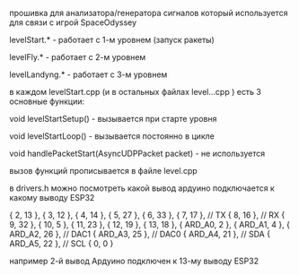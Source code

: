прошивка для анализатора/генератора сигналов который используется для связи с игрой SpaceOdyssey

levelStart.* -  работает с 1-м уровнем (запуск ракеты)

levelFly.* -    работает с 2-м уровнем

levelLandyng.* - работает с 3-м уровнем


в каждом levelStart.cpp (и в остальных файлах level...cpp ) есть 3 основные функции:

void levelStartSetup() - вызывается при старте уровня

void levelStartLoop() - вызывается постоянно в цикле

void handlePacketStart(AsyncUDPPacket packet) - не используется


вызов функций прописывается в файле level.cpp

в drivers.h можно посмотреть какой вывод ардуино подключается к какому выводу ESP32

{ 2, 13 },
{ 3, 12 },
{ 4, 14 },
{ 5, 27 },
{ 6, 33 },
{ 7, 17 },  // TX
{ 8, 16 },  // RX
{ 9, 32 },
{ 10, 5 },
{ 11, 23 },
{ 12, 19 },
{ 13, 18 },
{ ARD_A0, 2  },
{ ARD_A1, 4  },
{ ARD_A2, 26 },   // DAC1
{ ARD_A3, 25 },   // DAC0
{ ARD_A4, 21 },   // SDA
{ ARD_A5, 22 },   // SCL
{ 0,  0  }

например 2-й вывод Ардуино подключен к 13-му выводу ESP32
